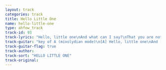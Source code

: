 ```yaml
---
layout: track
categories: track
title: Hello Little One
name: hello-little-one
type: ahfow_track
track-id: 93
track-lyrics: "Hello, little one\nAnd what can I say?\nThat you are not an angel\nAnd I am not a saint\nWastin' all my money\nOn small town trinkets\nI lost my silver spoon\nAnd I won't be coming home\nCarry on\nCarry, carry on\nI wonder who it is\nWhisperin' in your ear\nHush hush little one\nLet me Back in Your Life\nTake me to the morning\nPretending that I got it made\nCool lips to the bottle\nTo hell with everyone"
track-guitar: "key of A (mixolydian mode)\n[A] Hello, little one\nAnd [D] what can I say?\n[A] That you are not an angel\nAnd [D] I am not a saint\n[A] Wastin' all my money\nOn [D] small town trinkets\n[A] I lost my silver spoon\nAnd I [D] won't be coming home\n[A] Carry [D] on\n[A] Carry, carry [D]  on\n[A] I wonder who it is\n[D] Whisperin' in your ear\n[A] Hush hush little one\nLet me [D] Back in Your Life\n[A] Take me to the morning\n[D] Pretending that I got it made\n[A] Cool lips to the bottle\nTo [D]  hell with everyone\nbridge: \nBm E A D\nBm E A A7\nBm E A\n(provided by dc)"
track-guitar-flag: true
track-author: 
track-sort: "HELLO LITTLE ONE"
track-original: 
---
```


